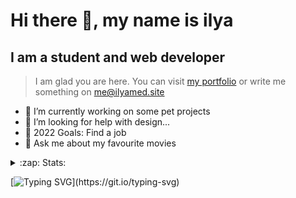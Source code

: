 # Hi there 👋, my name is ilya
## I am a student and web developer
<!-- ![I am a student and web developer](https://i.pinimg.com/originals/b9/ba/44/b9ba446cca2bb06ff1a8d49fd46581ed.jpg) -->

>I am glad you are here. You can visit [my portfolio](https://ilyamed.site/) or write me something on me@ilyamed.site 

- 🔭 I’m currently working on some pet projects
- 🤔 I’m looking for help with design...
- 🥅 2022 Goals: Find a job
- 💬 Ask me about my favourite movies 

<details>
  <summary>:zap: Stats:</summary>
<p><!-- https://github.com/anmol098/waka-readme-stats -->
  
<!--START_SECTION:waka-->
![Code Time](http://img.shields.io/badge/Code%20Time-193%20hrs%2027%20mins-blue)

![Profile Views](http://img.shields.io/badge/Profile%20Views-9-blue)

**🐱 My GitHub Data** 

> 🏆 179 Contributions in the Year 2022
 > 
> 📦 62.8 kB Used in GitHub's Storage 
 > 
> 💼 Opted to Hire
 > 
> 📜 13 Public Repositories 
 > 
> 🔑 2 Private Repositories  
 > 
**I'm a Night 🦉** 

```text
🌞 Morning    33 commits     ██░░░░░░░░░░░░░░░░░░░░░░░   10.44% 
🌆 Daytime    59 commits     ████░░░░░░░░░░░░░░░░░░░░░   18.67% 
🌃 Evening    116 commits    █████████░░░░░░░░░░░░░░░░   36.71% 
🌙 Night      108 commits    ████████░░░░░░░░░░░░░░░░░   34.18%

```


📊 **This Week I Spent My Time On** 

```text
⌚︎ Time Zone: Europe/Moscow

💬 Programming Languages: 
JavaScript               18 hrs 19 mins      ████████████████░░░░░░░░░   64.96% 
SCSS                     8 hrs 30 mins       ███████░░░░░░░░░░░░░░░░░░   30.18% 
JSON                     41 mins             ░░░░░░░░░░░░░░░░░░░░░░░░░   2.46% 
HTML                     18 mins             ░░░░░░░░░░░░░░░░░░░░░░░░░   1.1% 
Other                    11 mins             ░░░░░░░░░░░░░░░░░░░░░░░░░   0.66%

🔥 Editors: 
VS Code                  28 hrs 12 mins      █████████████████████████   100.0%

🐱‍💻 Projects: 
RTUITLab_Recruit         28 hrs 12 mins      █████████████████████████   100.0%

```


 Last Updated on 14/03/2022 18:42:54 UTC
<!--END_SECTION:waka-->
  
![GitHub stats](https://github-readme-stats.vercel.app/api?username=Terro216&show_icons=true&theme=darcula)  
</p>
</details>

[![Typing SVG](https://readme-typing-svg.herokuapp.com?color=%23204829&duration=7000&lines=Wake+up%2C+Neo...)](https://git.io/typing-svg)
